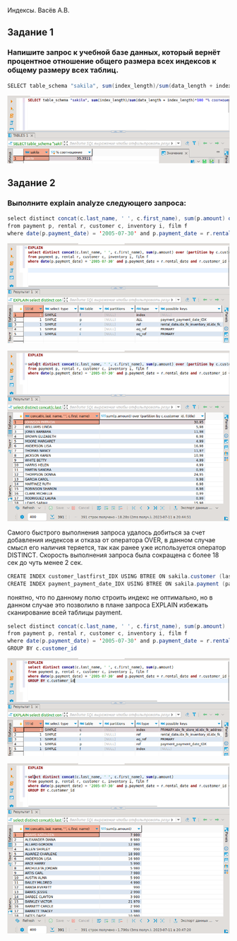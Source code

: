 Индексы. Васёв А.В.

## Задание 1
### Напишите запрос к учебной базе данных, который вернёт процентное отношение общего размера всех индексов к общему размеру всех таблиц.

```java
SELECT table_schema "sakila", sum(index_length)/sum(data_length + index_length)*100 "% соотношение" FROM information_schema.TABLES WHERE table_schema = "sakila";
```
![alt text](https://github.com/rus42/INDEXES/blob/main/Task_1.png)


## Задание 2
### Выполните explain analyze следующего запроса:

```java
select distinct concat(c.last_name, ' ', c.first_name), sum(p.amount) over (partition by c.customer_id, f.title)
from payment p, rental r, customer c, inventory i, film f
where date(p.payment_date) = '2005-07-30' and p.payment_date = r.rental_date and r.customer_id = c.customer_id and i.inventory_id = r.inventory_id
```

![alt text](https://github.com/rus42/INDEXES/blob/main/Task_2.1.png)

![alt text](https://github.com/rus42/INDEXES/blob/main/Task_2.2.png)

Самого быстрого выполнения запроса удалось добиться за счет добавления индексов и отказа от оператора OVER, в данном случае смысл его наличия теряется, так как ранее уже используется оператор DISTINCT. 
Скорость выполнения запроса была сокращена с более 18 сек до чуть менее 2 сек.

```java
CREATE INDEX customer_lastfirst_IDX USING BTREE ON sakila.customer (last_name, first_name);
CREATE INDEX payment_payment_date_IDX USING BTREE ON sakila.payment (payment_date); 
```
понятно, что по данному полю строить индекс не оптимально, но в данном случае это позволило в плане запроса EXPLAIN избежать сканирование всей таблицы payment.

```java
select distinct concat(c.last_name, ' ', c.first_name), sum(p.amount)
from payment p, rental r, customer c, inventory i, film f
where date(p.payment_date) = '2005-07-30' and p.payment_date = r.rental_date and r.customer_id = c.customer_id and i.inventory_id = r.inventory_id 
GROUP BY c.customer_id
```

![alt text](https://github.com/rus42/INDEXES/blob/main/Task_2.3.png)

![alt text](https://github.com/rus42/INDEXES/blob/main/Task_2.4.png)









